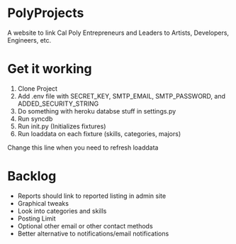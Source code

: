PolyProjects
============

A website to link Cal Poly Entrepreneurs and Leaders to Artists, Developers, Engineers, etc.

Get it working
==============

1. Clone Project
2. Add .env file with SECRET_KEY, SMTP_EMAIL, SMTP_PASSWORD, and ADDED_SECURITY_STRING
3. Do something with heroku databse stuff in settings.py
4. Run syncdb
5. Run init.py (Initializes fixtures)
6. Run loaddata on each fixture (skills, categories, majors)


Change this line when you need to refresh loaddata


Backlog
=======

- Reports should link to reported listing in admin site
- Graphical tweaks
- Look into categories and skills
- Posting Limit
- Optional other email or other contact methods
- Better alternative to notifications/email notifications 